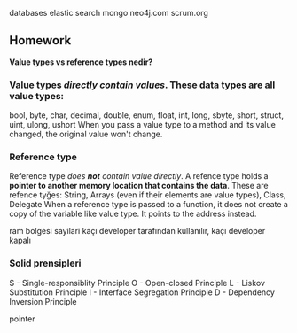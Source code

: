 databases
elastic search
mongo
neo4j.com
scrum.org

## Homework

**Value types vs reference types nedir?**

### Value types _directly contain values_. These data types are all value types:

bool, byte, char, decimal, double, enum, float, int, long, sbyte, short, struct, uint, ulong, ushort
When you pass a value type to a method and its value changed, the original value won't change.

### Reference type

Reference type _does **not** contain value directly_. A refence type holds a **pointer to another memory location that contains the data**. These are refence tyğes:
String, Arrays (even if their elements are value types), Class, Delegate
When a reference type is passed to a function, it does not create a copy of the variable like value type. It points to the address instead.

ram bolgesi sayilari kaçı developer tarafından kullanılır, kaçı developer kapalı

### Solid prensipleri

S - Single-responsiblity Principle
O - Open-closed Principle
L - Liskov Substitution Principle
I - Interface Segregation Principle
D - Dependency Inversion Principle

pointer
